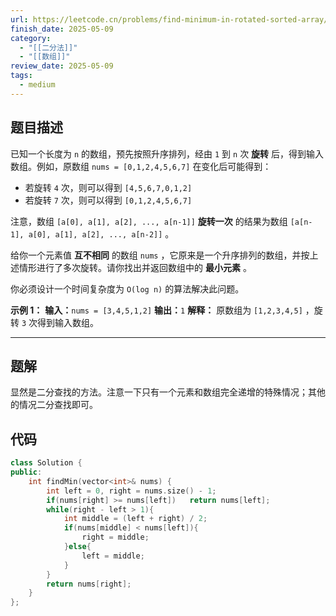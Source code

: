 ```yaml
---
url: https://leetcode.cn/problems/find-minimum-in-rotated-sorted-array/description/
finish_date: 2025-05-09
category:
  - "[[二分法]]"
  - "[[数组]]"
review_date: 2025-05-09
tags:
  - medium
---
```

## 题目描述

已知一个长度为 `n` 的数组，预先按照升序排列，经由 `1` 到 `n` 次 **旋转** 后，得到输入数组。例如，原数组 `nums = [0,1,2,4,5,6,7]` 在变化后可能得到：

- 若旋转 `4` 次，则可以得到 `[4,5,6,7,0,1,2]`
- 若旋转 `7` 次，则可以得到 `[0,1,2,4,5,6,7]`

注意，数组 `[a[0], a[1], a[2], ..., a[n-1]]` **旋转一次** 的结果为数组 `[a[n-1], a[0], a[1], a[2], ..., a[n-2]]` 。

给你一个元素值 **互不相同** 的数组 `nums` ，它原来是一个升序排列的数组，并按上述情形进行了多次旋转。请你找出并返回数组中的 **最小元素** 。

你必须设计一个时间复杂度为 `O(log n)` 的算法解决此问题。

**示例 1：**
**输入：**`nums = [3,4,5,1,2]`
**输出：**`1`
**解释：** 原数组为 `[1,2,3,4,5]` ，旋转 `3` 次得到输入数组。

---
## 题解

显然是二分查找的方法。注意一下只有一个元素和数组完全递增的特殊情况；其他的情况二分查找即可。
## 代码

```cpp
class Solution {
public:
    int findMin(vector<int>& nums) {
        int left = 0, right = nums.size() - 1;
        if(nums[right] >= nums[left])   return nums[left];
        while(right - left > 1){
            int middle = (left + right) / 2;
            if(nums[middle] < nums[left]){
                right = middle;
            }else{
                left = middle;
            }
        }
        return nums[right];
    }
};
```